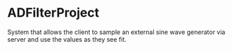 ADFilterProject
===============

System that allows the client to sample an external sine wave generator via server and use the values as they see fit.
